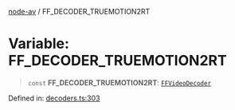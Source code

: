 [node-av](../globals.md) / FF\_DECODER\_TRUEMOTION2RT

# Variable: FF\_DECODER\_TRUEMOTION2RT

> `const` **FF\_DECODER\_TRUEMOTION2RT**: [`FFVideoDecoder`](../type-aliases/FFVideoDecoder.md)

Defined in: [decoders.ts:303](https://github.com/seydx/av/blob/f8631fc881b394300b1479f511d55cf1c370a87f/src/constants/decoders.ts#L303)
